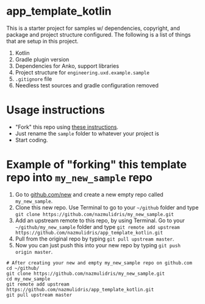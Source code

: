# app_template_kotlin

This is a starter project for samples w/ dependencies, copyright, and
package and project structure configured. The following is a list of
things that are setup in this project.

1. Kotlin
2. Gradle plugin version
3. Dependencies for Anko, support libraries
4. Project structure for `engineering.uxd.example.sample`
5. `.gitignore` file
6. Needless test sources and gradle configuration removed

# Usage instructions

- "Fork" this repo using [these instructions](https://www.tilcode.com/fork-your-own-repo-on-github/).
- Just rename the `sample` folder to whatever your project is
- Start coding.

# Example of "forking" this template repo into `my_new_sample` repo
1. Go to [github.com/new](https://github.com/new) and create a new empty repo called `my_new_sample`.
2. Clone this new repo. Use Terminal to go to your `~/github` folder and type `git clone https://github.com/nazmulidris/my_new_sample.git`
3. Add an upstream remote to this repo, by using Terminal. Go to your `~/github/my_new_sample` folder and type `git remote add upstream https://github.com/nazmulidris/app_template_kotlin.git`
4. Pull from the original repo by typing `git pull upstream master`.
5. Now you can just push this into your new repo by typing `git push origin master`.

```
# After creating your new and empty my_new_sample repo on github.com
cd ~/github/
git clone https://github.com/nazmulidris/my_new_sample.git
cd my_new_sample
git remote add upstream https://github.com/nazmulidris/app_template_kotlin.git
git pull upstream master
```
